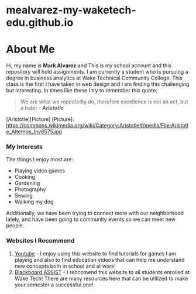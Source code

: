  # mealvarez-my-waketech-edu.github.io
# **About Me**  
Hi, my name is **Mark Alvarez** and This is my school account and this repository will hold assignments. I am currently a student who is pursuing a degree in business analytics at Wake Technical Community College. This class is the first I have taken in web design and I am finding this challenging but interesting. In times like these I try to remember this quote:  
> We are what we repeatedly do, therefore excellence is not an act, but a habit - **_Aristotle_**

[Aristotle][Picture]
[Picture]: https://commons.wikimedia.org/wiki/Category:Aristotle#/media/File:Aristotle_Altemps_Inv8575.jpg

### **My Interests**
The things I enjoy most are:  
 * Playing video games
 * Cooking
 * Gardening
 * Photography
 * Sewing
 * Walking my dog

 Additionally, we have been trying to connect more with our neighborhood lately, and have been going to community events so we can meet new people.

### **Websites I Recommend**
1. [Youtube](https://www.youtube.com/) - I enjoy using this website to find tutorials for games I am playing and also to find education videos that can help me understand new concepts both in school and at work!
2. [Blackboard ASSIST](https://blackboard.waketech.edu/ultra/integration/bbAssist) - I reccomend this website to all students enrolled at Wake Tech! There are many resources here that can be utilized to make your semester a successful one!
